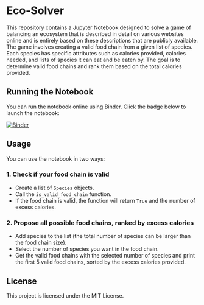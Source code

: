 # Eco-Solver

This repository contains a Jupyter Notebook designed to solve a game of balancing an ecosystem that is described in detail on various websites online and is entirely based on these descriptions that are publicly available. The game involves creating a valid food chain from a given list of species. Each species has specific attributes such as calories provided, calories needed, and lists of species it can eat and be eaten by. The goal is to determine valid food chains and rank them based on the total calories provided.

## Running the Notebook

You can run the notebook online using Binder. Click the badge below to launch the notebook:

[![Binder](https://mybinder.org/badge_logo.svg)](https://mybinder.org/v2/gh/tobias-fritz/eco-solver/HEAD)

## Usage

You can use the notebook in two ways:

### 1. Check if your food chain is valid
- Create a list of `Species` objects.
- Call the `is_valid_food_chain` function.
- If the food chain is valid, the function will return `True` and the number of excess calories.

### 2. Propose all possible food chains, ranked by excess calories
- Add species to the list (the total number of species can be larger than the food chain size).
- Select the number of species you want in the food chain.
- Get the valid food chains with the selected number of species and print the first 5 valid food chains, sorted by the excess calories provided.

## License

This project is licensed under the MIT License.